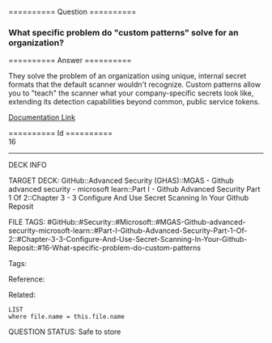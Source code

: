 ========== Question ==========  

### What specific problem do "custom patterns" solve for an organization?  

========== Answer ==========  

They solve the problem of an organization using unique, internal secret formats that the default scanner wouldn't recognize. Custom patterns allow you to "teach" the scanner what your company-specific secrets look like, extending its detection capabilities beyond common, public service tokens.

[Documentation Link](https://learn.microsoft.com/en-us/training/modules/configure-use-secret-scanning-github-repository/3-configure-secret-scanning)

========== Id ==========  
16

---

DECK INFO

TARGET DECK: GitHub::Advanced Security (GHAS)::MGAS - Github advanced security - microsoft learn::Part I - Github Advanced Security Part 1 Of 2::Chapter 3 - 3 Configure And Use Secret Scanning In Your Github Reposit

FILE TAGS: #GitHub::#Security::#Microsoft::#MGAS-Github-advanced-security-microsoft-learn::#Part-I-Github-Advanced-Security-Part-1-Of-2::#Chapter-3-3-Configure-And-Use-Secret-Scanning-In-Your-Github-Reposit::#16-What-specific-problem-do-custom-patterns

Tags:

Reference:

Related:

```dataview
LIST
where file.name = this.file.name
```

QUESTION STATUS: Safe to store
